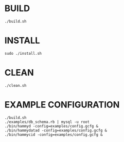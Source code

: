 BUILD
=====

    ./build.sh

INSTALL
=======

    sudo ./install.sh

CLEAN
=====

    ./clean.sh


EXAMPLE CONFIGURATION
=====================

    ./build.sh
    ./examples/db_schema.rb | mysql -u root
    ./bin/hammyd -config=examples/config.gcfg &
    ./bin/hammydatad -config=examples/config.gcfg &
    ./bin/hammycid -config=examples/config.gcfg &

